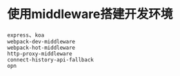 # 使用middleware搭建开发环境
`express`、`koa`<br>
`webpack-dev-middleware`<br>
`webpack-hot-middleware`<br>
`http-proxy-middleware`<br>
`connect-history-api-fallback`<br>
`opn`

